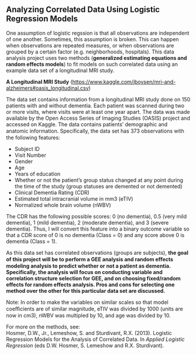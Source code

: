 ## Analyzing Correlated Data Using Logistic Regression Models

One assumption of logistic regssion is that all observations are independent of one another. Sometimes, this assumption is broken. This can happen when observations are repeated measures, or when observations are grouped by a certain factor (e.g. neighborhoods, hospitals). 
This data analysis project uses two methods (**generalized estimating equations and random effects models**) to fit models on such correlated data using an example data set of a longitudinal MRI study.


**A Longitudinal MRI Study** (https://www.kaggle.com/jboysen/mri-and-alzheimers#oasis_longitudinal.csv)

The data set contains information from a longitudinal MRI study done on 150 patients with and without dementia. Each patient was scanned during two or more visits, where visits were at least one year apart. The data was made available by the Open Access Series of Imaging Studies (OASIS) project and accessed on Kaggle. The data contains patients’ demographic and anatomic information. Speciﬁcally, the data set has 373 observations with the following features:

* Subject ID 
* Visit Number 
* Gender 
* Age 
* Years of education 
* Whether or not the patient’s group status changed at any point during the time of the study (group statuses are demented or not demented) 
* Clinical Dementia Rating (CDR) 
* Estimated total intracranial volume in mm3 (eTIV) 
* Normalized whole brain volume (nWBV) 

The CDR has the following possible scores: 0 (no dementia), 0.5 (very mild dementia), 1 (mild dementia), 2 (moderate dementia), and 3 (severe dementia). Thus, I will convert this feature into a binary outcome variable so that a CDR score of 0 is no dementia (Class = 0) and any score above 0 is dementia (Class = 1). 

As this data set has correlated observations (groups are subjects), **the goal of this project will be to perform a GEE analysis and random eﬀects modeling analysis to predict whether or not a patient as dementia. Specifically, the analysis will focus on conducting variable and correlation structure selection for GEE, and on choosing fixed/random effects for random effects analysis. Pros and cons for selecting one method over the other for this particular data set are discussed.** 


Note: In order to make the variables on similar scales so that model coeﬃcients are of similar magnitude, eTIV was divided by 1000 (units are now in cm3), nWBV was multipled by 10, and age was divided by 10.

For more on the methods, see:  
Hosmer, D.W., Jr., Lemeshow, S. and Sturdivant, R.X. (2013). Logistic Regression Models for the Analysis of Correlated Data. In *Applied Logistic Regression* (eds D.W. Hosmer, S. Lemeshow and R.X. Sturdivant).

